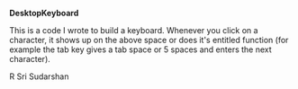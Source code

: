 **DesktopKeyboard**

This is a code I wrote to build a keyboard. Whenever you click on a character, it shows up on the above space or does it's entitled function (for example the tab key gives a tab space or 5 spaces and enters the next character). 

R Sri Sudarshan
